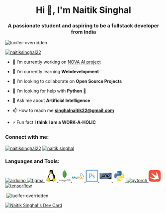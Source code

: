 <h1 align="center">Hi 👋, I'm Naitik Singhal</h1>
<h3 align="center">A passionate student and aspiring to be a fullstack developer from India</h3>

<p align="left"> <img src="https://komarev.com/ghpvc/?username=lucifer-overridden&label=Profile%20views&color=0e75b6&style=flat" alt="lucifer-overridden" /> </p>

<p align="left"> <a href="https://twitter.com/naitiksinghal22" target="blank"><img src="https://img.shields.io/twitter/follow/naitiksinghal22?logo=twitter&style=for-the-badge" alt="naitiksinghal22" /></a> </p>

- 🔭 I’m currently working on [NOVA AI project](https://github.com/Lucifer-Overridden/ideal-doodle)

- 🌱 I’m currently learning **Webdevelopment**

- 👯 I’m looking to collaborate on **Open Source Projects**

- 🤝 I’m looking for help with **Python 🐍**

- 💬 Ask me about **Artificial Intelligence**

- 📫 How to reach me **singhalnaitik22@gmail.com**

- ⚡ Fun fact **I think I am a WORK-A-HOLIC**

<h3 align="left">Connect with me:</h3>
<p align="left">
<a href="https://twitter.com/naitiksinghal22" target="blank"><img align="center" src="https://raw.githubusercontent.com/rahuldkjain/github-profile-readme-generator/master/src/images/icons/Social/twitter.svg" alt="naitiksinghal22" height="30" width="40" /></a>
<a href="https://linkedin.com/in/naitik singhal" target="blank"><img align="center" src="https://raw.githubusercontent.com/rahuldkjain/github-profile-readme-generator/master/src/images/icons/Social/linked-in-alt.svg" alt="naitik singhal" height="30" width="40" /></a>
</p>

<h3 align="left">Languages and Tools:</h3>
<p align="left"> <a href="https://www.arduino.cc/" target="_blank" rel="noreferrer"> <img src="https://cdn.worldvectorlogo.com/logos/arduino-1.svg" alt="arduino" width="40" height="40"/> </a> <a href="https://www.figma.com/" target="_blank" rel="noreferrer"> <img src="https://www.vectorlogo.zone/logos/figma/figma-icon.svg" alt="figma" width="40" height="40"/> </a> <a href="https://www.linux.org/" target="_blank" rel="noreferrer"> <img src="https://raw.githubusercontent.com/devicons/devicon/master/icons/linux/linux-original.svg" alt="linux" width="40" height="40"/> </a> <a href="https://www.mongodb.com/" target="_blank" rel="noreferrer"> <img src="https://raw.githubusercontent.com/devicons/devicon/master/icons/mongodb/mongodb-original-wordmark.svg" alt="mongodb" width="40" height="40"/> </a> <a href="https://www.mysql.com/" target="_blank" rel="noreferrer"> <img src="https://raw.githubusercontent.com/devicons/devicon/master/icons/mysql/mysql-original-wordmark.svg" alt="mysql" width="40" height="40"/> </a> <a href="https://www.photoshop.com/en" target="_blank" rel="noreferrer"> <img src="https://raw.githubusercontent.com/devicons/devicon/master/icons/photoshop/photoshop-line.svg" alt="photoshop" width="40" height="40"/> </a> <a href="https://www.php.net" target="_blank" rel="noreferrer"> <img src="https://raw.githubusercontent.com/devicons/devicon/master/icons/php/php-original.svg" alt="php" width="40" height="40"/> </a> <a href="https://www.python.org" target="_blank" rel="noreferrer"> <img src="https://raw.githubusercontent.com/devicons/devicon/master/icons/python/python-original.svg" alt="python" width="40" height="40"/> </a> <a href="https://pytorch.org/" target="_blank" rel="noreferrer"> <img src="https://www.vectorlogo.zone/logos/pytorch/pytorch-icon.svg" alt="pytorch" width="40" height="40"/> </a> <a href="https://developer.apple.com/swift/" target="_blank" rel="noreferrer"> <img src="https://raw.githubusercontent.com/devicons/devicon/master/icons/swift/swift-original.svg" alt="swift" width="40" height="40"/> </a> <a href="https://www.tensorflow.org" target="_blank" rel="noreferrer"> <img src="https://www.vectorlogo.zone/logos/tensorflow/tensorflow-icon.svg" alt="tensorflow" width="40" height="40"/> </a> </p>

<p>&nbsp;<img align="center" src="https://github-readme-stats.vercel.app/api?username=lucifer-overridden&show_icons=true&locale=en" alt="lucifer-overridden" /></p>

<a href="https://app.daily.dev/Lucifer_"><img src="https://api.daily.dev/devcards/555857384fec4cc29c867d638cf720e0.png?r=w1q" width="400" alt="Naitik Singhal's Dev Card"/></a>

